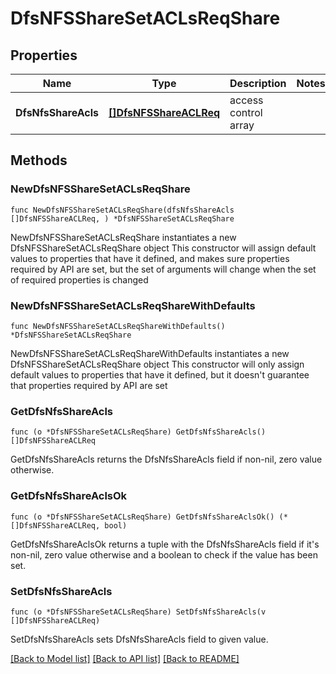 # DfsNFSShareSetACLsReqShare

## Properties

Name | Type | Description | Notes
------------ | ------------- | ------------- | -------------
**DfsNfsShareAcls** | [**[]DfsNFSShareACLReq**](DfsNFSShareACLReq.md) | access control array | 

## Methods

### NewDfsNFSShareSetACLsReqShare

`func NewDfsNFSShareSetACLsReqShare(dfsNfsShareAcls []DfsNFSShareACLReq, ) *DfsNFSShareSetACLsReqShare`

NewDfsNFSShareSetACLsReqShare instantiates a new DfsNFSShareSetACLsReqShare object
This constructor will assign default values to properties that have it defined,
and makes sure properties required by API are set, but the set of arguments
will change when the set of required properties is changed

### NewDfsNFSShareSetACLsReqShareWithDefaults

`func NewDfsNFSShareSetACLsReqShareWithDefaults() *DfsNFSShareSetACLsReqShare`

NewDfsNFSShareSetACLsReqShareWithDefaults instantiates a new DfsNFSShareSetACLsReqShare object
This constructor will only assign default values to properties that have it defined,
but it doesn't guarantee that properties required by API are set

### GetDfsNfsShareAcls

`func (o *DfsNFSShareSetACLsReqShare) GetDfsNfsShareAcls() []DfsNFSShareACLReq`

GetDfsNfsShareAcls returns the DfsNfsShareAcls field if non-nil, zero value otherwise.

### GetDfsNfsShareAclsOk

`func (o *DfsNFSShareSetACLsReqShare) GetDfsNfsShareAclsOk() (*[]DfsNFSShareACLReq, bool)`

GetDfsNfsShareAclsOk returns a tuple with the DfsNfsShareAcls field if it's non-nil, zero value otherwise
and a boolean to check if the value has been set.

### SetDfsNfsShareAcls

`func (o *DfsNFSShareSetACLsReqShare) SetDfsNfsShareAcls(v []DfsNFSShareACLReq)`

SetDfsNfsShareAcls sets DfsNfsShareAcls field to given value.



[[Back to Model list]](../README.md#documentation-for-models) [[Back to API list]](../README.md#documentation-for-api-endpoints) [[Back to README]](../README.md)


